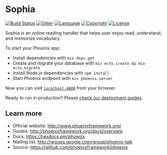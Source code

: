 # Sophia

[![Build Status](https://travis-ci.org/iotalabs/sophia.svg?branch=master)](https://travis-ci.org/iotalabs/sophia)
[![Gitter](https://badges.gitter.im/gitterHQ/gitter.svg)](https://gitter.im/iotalabs/sophia)
[![Language](https://img.shields.io/badge/language-Elixir-orange.svg)](https://github.com/iotalabs/sophia)
[![Copyright](https://img.shields.io/badge/copyright-Iota%20Labs-red.svg)](https://github.com/iotalabs/sophia)
[![License](https://img.shields.io/badge/license-MIT-blue.svg)](https://github.com/iotalabs/sophia)

Sophia is an online reading handler that helps user enjoy read, understand, and memorize vocabulary.

To start your Phoenix app:

  * Install dependencies with `mix deps.get`
  * Create and migrate your database with `mix ecto.create && mix ecto.migrate`
  * Install Node.js dependencies with `npm install`
  * Start Phoenix endpoint with `mix phoenix.server`

Now you can visit [`localhost:4000`](http://localhost:4000) from your browser.

Ready to run in production? Please [check our deployment guides](http://www.phoenixframework.org/docs/deployment).

## Learn more

  * Official website: http://www.phoenixframework.org/
  * Guides: http://phoenixframework.org/docs/overview
  * Docs: https://hexdocs.pm/phoenix
  * Mailing list: http://groups.google.com/group/phoenix-talk
  * Source: https://github.com/phoenixframework/phoenix
